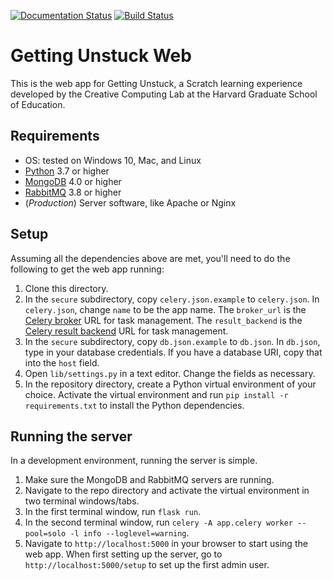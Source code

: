 [![Documentation Status](https://readthedocs.org/projects/getting-unstuck-web/badge/?version=latest)](https://getting-unstuck-web.readthedocs.io/en/latest/?badge=latest)
[![Build Status](https://travis-ci.com/GSE-CCL/getting-unstuck-web.svg?branch=master)](https://travis-ci.com/GSE-CCL/getting-unstuck-web)

# Getting Unstuck Web

This is the web app for Getting Unstuck, a Scratch learning experience developed by the Creative Computing Lab at the Harvard Graduate School of Education.

## Requirements

- OS: tested on Windows 10, Mac, and Linux
- [Python](https://www.python.org/) 3.7 or higher
- [MongoDB](https://www.mongodb.com/) 4.0 or higher
- [RabbitMQ](https://www.rabbitmq.com/download.html) 3.8 or higher
- (*Production*) Server software, like Apache or Nginx

## Setup

Assuming all the dependencies above are met, you'll need to do the following to get the web app running:

1. Clone this directory.
2. In the `secure` subdirectory, copy `celery.json.example` to `celery.json`. In `celery.json`, change `name` to be the app name. The `broker_url` is the [Celery broker](https://docs.celeryproject.org/en/stable/getting-started/brokers/index.html) URL for task management. The `result_backend` is the [Celery result backend](https://docs.celeryproject.org/en/latest/userguide/configuration.html#conf-result-backend) URL for task management.
3. In the `secure` subdirectory, copy `db.json.example` to `db.json`. In `db.json`, type in your database credentials. If you have a database URI, copy that into the `host` field.
4. Open `lib/settings.py` in a text editor. Change the fields as necessary.
5. In the repository directory, create a Python virtual environment of your choice. Activate the virtual environment and run `pip install -r requirements.txt` to install the Python dependencies.

## Running the server

In a development environment, running the server is simple.

1. Make sure the MongoDB and RabbitMQ servers are running.
2. Navigate to the repo directory and activate the virtual environment in two terminal windows/tabs.
3. In the first terminal window, run `flask run`.
4. In the second terminal window, run `celery -A app.celery worker --pool=solo -l info --loglevel=warning`.
5. Navigate to `http://localhost:5000` in your browser to start using the web app. When first setting up the server, go to `http://localhost:5000/setup` to set up the first admin user.
